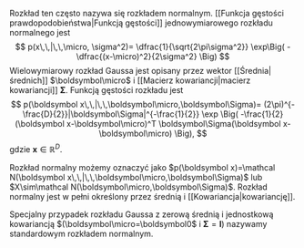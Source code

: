 Rozkład ten często nazywa się rozkładem normalnym. 
[[Funkcja gęstości prawdopodobieństwa|Funkcją gęstości]] jednowymiarowego rozkładu normalnego jest
$$
p(x\,\,|\,\,\micro, \sigma^2)=
\dfrac{1}{\sqrt{2\pi\sigma^2}}
\exp\Big(
	-\dfrac{(x-\micro)^2}{2\sigma^2}
\Big)
$$
Wielowymiarowy rozkład Gaussa jest opisany przez wektor [[Średnia|średnich]] $\boldsymbol\micro$ i [[Macierz kowariancji|macierz kowariancji]] $\boldsymbol\Sigma$. Funkcją gęstości rozkładu jest 
$$
p(\boldsymbol x\,\,|\,\,\boldsymbol\micro,\boldsymbol\Sigma)=
(2\pi)^{-\frac{D}{2}}|\boldsymbol\Sigma|^{-\frac{1}{2}}
\exp
\Big(
	-\frac{1}{2}(\boldsymbol x-\boldsymbol\micro)^T
	\boldsymbol\Sigma(\boldsymbol x-\boldsymbol\micro)
\Big),
$$
gdzie $\boldsymbol x\in\mathbb R^D$.

Rozkład normalny możemy oznaczyć jako $p(\boldsymbol x)=\mathcal N(\boldsymbol x\,\,|\,\,\boldsymbol\micro,\boldsymbol\Sigma)$ lub $X\sim\mathcal N(\boldsymbol\micro,\boldsymbol\Sigma)$. 
Rozkład normalny jest w pełni określony przez średnią i [[Kowariancja|kowariancję]]. 


Specjalny przypadek rozkładu Gaussa z zerową średnią i jednostkową kowariancją $(\boldsymbol\micro=\boldsymbol0$ i $\boldsymbol \Sigma=\boldsymbol I$) nazywamy standardowym rozkładem normalnym. 
